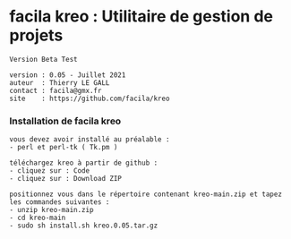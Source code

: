 # facila kreo : Utilitaire de gestion de projets

    Version Beta Test
    
    version : 0.05 - Juillet 2021
    auteur  : Thierry LE GALL 
    contact : facila@gmx.fr
    site    : https://github.com/facila/kreo

### Installation de facila kreo
```
vous devez avoir installé au préalable :
- perl et perl-tk ( Tk.pm )

téléchargez kreo à partir de github :
- cliquez sur : Code
- cliquez sur : Download ZIP

positionnez vous dans le répertoire contenant kreo-main.zip et tapez les commandes suivantes :
- unzip kreo-main.zip
- cd kreo-main
- sudo sh install.sh kreo.0.05.tar.gz
```
